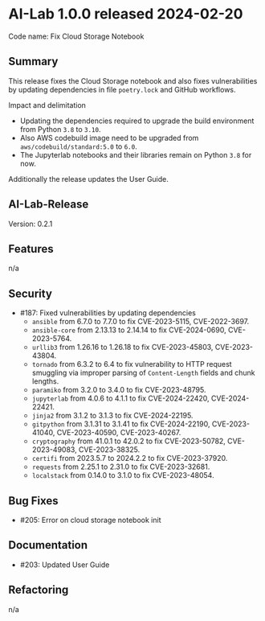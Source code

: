 # AI-Lab 1.0.0 released 2024-02-20

Code name: Fix Cloud Storage Notebook

## Summary

This release fixes the Cloud Storage notebook and also fixes vulnerabilities by updating dependencies in file `poetry.lock` and GitHub workflows.

Impact and delimitation
* Updating the dependencies required to upgrade the build environment from Python `3.8` to `3.10`.
* Also AWS codebuild image need to be upgraded from `aws/codebuild/standard:5.0` to `6.0`.
* The Jupyterlab notebooks and their libraries remain on Python `3.8` for now.

Additionally the release updates the User Guide.

## AI-Lab-Release

Version: 0.2.1

## Features

n/a

## Security

* #187: Fixed vulnerabilities by updating dependencies
  * `ansible` from 6.7.0 to 7.7.0 to fix CVE-2023-5115, CVE-2022-3697.
  * `ansible-core` from 2.13.13 to 2.14.14 to fix CVE-2024-0690, CVE-2023-5764.
  * `urllib3` from 1.26.16 to 1.26.18 to fix CVE-2023-45803, CVE-2023-43804.
  * `tornado` from 6.3.2 to 6.4 to fix vulnerability to HTTP request smuggling via improper parsing of `Content-Length` fields and chunk lengths.
  * `paramiko` from 3.2.0 to 3.4.0 to fix CVE-2023-48795.
  * `jupyterlab` from 4.0.6 to 4.1.1 to fix CVE-2024-22420, CVE-2024-22421.
  * `jinja2` from 3.1.2 to 3.1.3 to fix CVE-2024-22195.
  * `gitpython` from 3.1.31 to 3.1.41 to fix CVE-2024-22190, CVE-2023-41040, CVE-2023-40590, CVE-2023-40267.
  * `cryptography` from 41.0.1 to 42.0.2 to fix CVE-2023-50782, CVE-2023-49083, CVE-2023-38325.
  * `certifi` from 2023.5.7 to 2024.2.2 to fix CVE-2023-37920.
  * `requests` from 2.25.1 to 2.31.0 to fix CVE-2023-32681.
  * `localstack` from 0.14.0 to 3.1.0 to fix CVE-2023-48054.

## Bug Fixes

* #205: Error on cloud storage notebook init

## Documentation

* #203: Updated User Guide

## Refactoring

n/a
